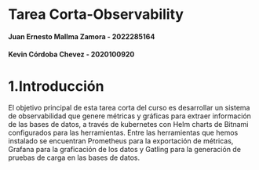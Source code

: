 # Tarea Corta-Observability
#### **Juan Ernesto Mallma Zamora - 2022285164**
#### **Kevin Córdoba Chevez - 2020100920**

# 1.Introducción

El objetivo principal de esta tarea corta del curso es desarrollar un sistema de observabilidad que genere métricas y gráficas para extraer información de las bases de datos, a través de kubernetes con Helm charts de Bitnami configurados para las herramientas. Entre las herramientas que hemos instalado se encuentran Prometheus para la exportación de métricas, Grafana para la graficación de los datos y Gatling para la generación de pruebas de carga en las bases de datos.

